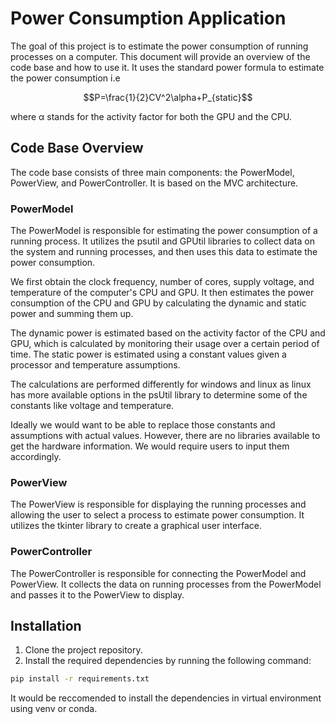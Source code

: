 # Power Consumption Application

The goal of this project is to estimate the power consumption of running processes on a computer. This document will provide an overview of the code base and how to use it. It uses the standard power formula to estimate the power consumption i.e 
```math
P=\frac{1}{2}CV^2\alpha+P_{static}
```
where α stands for the activity factor for both the GPU and the CPU.  



## Code Base Overview

The code base consists of three main components: the PowerModel, PowerView, and PowerController. It is based on the MVC architecture. 

### PowerModel

The PowerModel is responsible for estimating the power consumption of a running process. It utilizes the psutil and GPUtil libraries to collect data on the system and running processes, and then uses this data to estimate the power consumption. 

We first obtain the clock frequency, number of cores, supply voltage, and temperature of the computer's CPU and GPU. It then estimates the power consumption of the CPU and GPU by calculating the dynamic and static power and summing them up. 

The dynamic power is estimated based on the activity factor of the CPU and GPU, which is calculated by monitoring their usage over a certain period of time. The static power is estimated using a constant values given a processor and temperature assumptions.

The calculations are performed differently for windows and linux as linux has more available options in the psUtil library to determine some of the constants like voltage and temperature. 

Ideally we would want to be able to replace those constants and assumptions with actual values. However, there are no libraries available to get the hardware information. We would require users to input them accordingly. 
### PowerView

The PowerView is responsible for displaying the running processes and allowing the user to select a process to estimate power consumption. It utilizes the tkinter library to create a graphical user interface.

### PowerController

The PowerController is responsible for connecting the PowerModel and PowerView. It collects the data on running processes from the PowerModel and passes it to the PowerView to display.

## Installation

1. Clone the project repository.
2. Install the required dependencies by running the following command:
```bash
pip install -r requirements.txt
```
It would be reccomended to install the dependencies in  virtual environment using venv or conda. 
